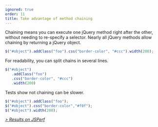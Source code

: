 ```yaml
---
ignored: true
order: 11
title: Take advantage of method chaining
---
```


Chaining means you can execute one jQuery method right after the other, without needing to re-specify a selector. Nearly all jQuery methods allow chaining by returning a jQuery object.

```js
$("#object").addClass("foo").css("border-color", "#ccc").width(200);
```

For readability, you can split chains in several lines.

```js
$("#object")
   .addClass("foo")
   .css("border-color", "#ccc")
   .width(200)
```

Tests show not chaining can be slower.

```js
$("#object").addClass("foo");
$("#object").css("border-color","#f0f");
$("#object").width(200);
```

*[> Results on JSPerf](http://jsperf.com/browser-diet-chaining)*
